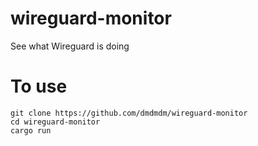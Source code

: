 # wireguard-monitor
See what Wireguard is doing

# To use
    git clone https://github.com/dmdmdm/wireguard-monitor
    cd wireguard-monitor
    cargo run


